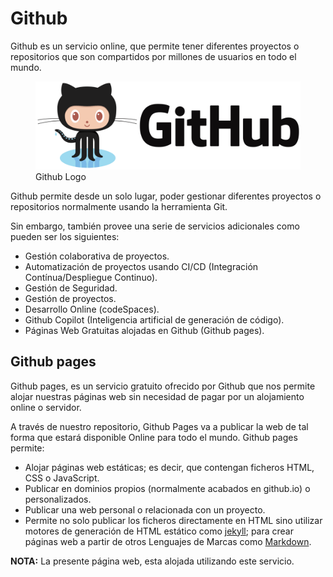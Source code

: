 # Github

Github es un servicio online, que permite tener diferentes proyectos o repositorios que son compartidos por millones de usuarios en todo el mundo.

<figure>
    <img src="../imgs/github-logo.webp" alt="Github Logo">
    <figcaption>Github Logo</figcaption>
</figure>

Github permite desde un solo lugar, poder gestionar diferentes proyectos o repositorios normalmente usando la herramienta Git.

Sin embargo, también provee una serie de servicios adicionales como pueden ser los siguientes:

* Gestión colaborativa de proyectos.
* Automatización de proyectos usando CI/CD (Integración Contínua/Despliegue Continuo).
* Gestión de Seguridad.
* Gestión de proyectos.
* Desarrollo Online (codeSpaces).
* Github Copilot (Inteligencia artificial de generación de código).
* Páginas Web Gratuitas alojadas en Github (Github pages).

## Github pages

Github pages, es un servicio gratuito ofrecido por Github que nos permite alojar nuestras páginas web sin necesidad de pagar por un alojamiento online o servidor.

A través de nuestro repositorio, Github Pages va a publicar la web de tal forma que estará disponible Online para todo el mundo. Github pages permite:

* Alojar páginas web estáticas; es decir, que contengan ficheros HTML, CSS o JavaScript.
* Publicar en dominios propios (normalmente acabados en github.io) o personalizados.
* Publicar una web personal o relacionada con un proyecto.
* Permite no solo publicar los ficheros directamente en HTML sino utilizar motores de generación de HTML estático como [jekyll](https://jekyllrb.com/); para crear páginas web a partir de otros Lenguajes de Marcas como [Markdown](https://markdown.es/).

**NOTA:** La presente página web, esta alojada utilizando este servicio.

